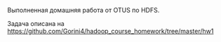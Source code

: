 Выполненная домашняя работа от OTUS по HDFS.

Задача описана на https://github.com/Gorini4/hadoop_course_homework/tree/master/hw1

